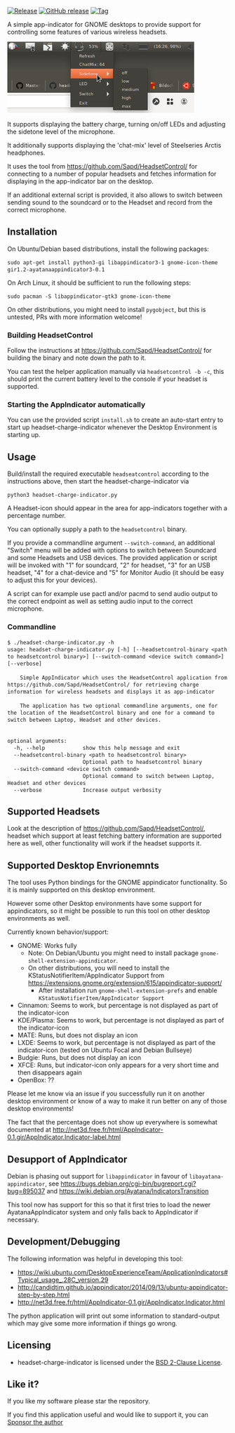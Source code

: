 [![Release](https://img.shields.io/github/release/centic9/headset-charge-indicator.svg)](https://github.com/centic9/headset-charge-indicator/releases)
[![GitHub release](https://img.shields.io/github/release/centic9/headset-charge-indicator.svg?label=changelog)](https://github.com/centic9/headset-charge-indicator/releases/latest)
[![Tag](https://img.shields.io/github/tag/centic9/headset-charge-indicator.svg)](https://github.com/centic9/headset-charge-indicator/tags)

A simple app-indicator for GNOME desktops to provide support for controlling some features of
various wireless headsets.

![Screenshot](headset-charge-indicator.png)

It supports displaying the battery charge, turning on/off LEDs and adjusting the sidetone level of the microphone. 

It additionally supports displaying the 'chat-mix' level of Steelseries Arctis headphones.

It uses the tool from https://github.com/Sapd/HeadsetControl/ for connecting to a number of
popular headsets and fetches information for displaying in the app-indicator bar on the desktop.

If an additional external script is provided, it also allows to switch between sending sound to the soundcard or to
the Headset and record from the correct microphone.

## Installation

On Ubuntu/Debian based distributions, install the following packages:

    sudo apt-get install python3-gi libappindicator3-1 gnome-icon-theme gir1.2-ayatanaappindicator3-0.1

On Arch Linux, it should be sufficient to run the following steps:

    sudo pacman -S libappindicator-gtk3 gnome-icon-theme

On other distributions, you might need to install `pygobject`, but this is untested, PRs with 
more information welcome!

### Building HeadsetControl

Follow the instructions at https://github.com/Sapd/HeadsetControl/ for building the binary and
note down the path to it.

You can test the helper application manually via `headsetcontrol -b -c`, this should print the current
battery level to the console if your headset is supported.

### Starting the AppIndicator automatically 

You can use the provided script `install.sh` to create an auto-start entry to start up headset-charge-indicator
whenever the Desktop Environment is starting up.

## Usage

Build/install the required executable `headseatcontrol` according to the instructions 
above, then start the headset-charge-indicator via 

    python3 headset-charge-indicator.py

A Headset-icon should appear in the area for app-indicators together with a percentage number.

You can optionally supply a path to the `headsetcontrol` binary.

If you provide a commandline argument `--switch-command`, an additional "Switch" menu will be added with 
options to switch between Soundcard and some Headsets and USB devices. The provided application or script will be
invoked with "1" for soundcard, "2" for headset, "3" for an USB headset, "4" for a chat-device and "5" for Monitor Audio
(it should be easy to adjust this for your devices).

A script can for example use pactl and/or pacmd to send audio output to the correct endpoint
as well as setting audio input to the correct microphone.

### Commandline

```
$ ./headset-charge-indicator.py -h
usage: headset-charge-indicator.py [-h] [--headsetcontrol-binary <path to headsetcontrol binary>] [--switch-command <device switch command>] [--verbose]

    Simple AppIndicator which uses the HeadsetControl application from https://github.com/Sapd/HeadsetControl/ for retrieving charge information for wireless headsets and displays it as app-indicator
    
    The application has two optional commandline arguments, one for the location of the HeadsetControl binary and one for a command to switch between Laptop, Headset and other devices.
    

optional arguments:
  -h, --help            show this help message and exit
  --headsetcontrol-binary <path to headsetcontrol binary>
                        Optional path to headsetcontrol binary
  --switch-command <device switch command>
                        Optional command to switch between Laptop, Headset and other devices
  --verbose             Increase output verbosity
```

## Supported Headsets

Look at the description of https://github.com/Sapd/HeadsetControl/, headset which support 
at least fetching battery information are supported here as well, other functionality will work 
if the headset supports it.

## Supported Desktop Envrionemnts

The tool uses Python bindings for the GNOME appindicator functionality. So it is mainly supported 
on this desktop environment. 

However some other Desktop environments have some support for appindicators, so it might be 
possible to run this tool on other desktop environments as well.

Currently known behavior/support:

* GNOME: Works fully
   * Note: On Debian/Ubuntu you might need to install package `gnome-shell-extension-appindicator`.
   * On other distributions, you will need to install the KStatusNotifierItem/AppIndicator Support from
   https://extensions.gnome.org/extension/615/appindicator-support/
        * After installation run `gnome-shell-extension-prefs` and enable `KStatusNotifierItem/AppIndicator Support`
* Cinnamon: Seems to work, but percentage is not displayed as part of the indicator-icon
* KDE/Plasma: Seems to work, but percentage is not displayed as part of the indicator-icon
* MATE: Runs, but does not display an icon
* LXDE: Seems to work, but percentage is not displayed as part of the indicator-icon (tested on Ubuntu Focal and Debian Bullseye)
* Budgie: Runs, but does not display an icon
* XFCE: Runs, but indicator-icon only appears for a very short time and then disappears again
* OpenBox: ??

Please let me know via an issue if you successfully run it on another desktop environment or know of
a way to make it run better on any of those desktop environments!

The fact that the percentage does not show up everywhere is somewhat documented at http://net3d.free.fr/html/AppIndicator-0.1.gir/AppIndicator.Indicator-label.html

## Desupport of AppIndicator

Debian is phasing out support for `libappindicator` in favour of `libayatana-appindicator`, see https://bugs.debian.org/cgi-bin/bugreport.cgi?bug=895037 and https://wiki.debian.org/Ayatana/IndicatorsTransition

This tool now has support for this so that it first tries to load the newer AyatanaAppIndicator system and only falls back to AppIndicator if necessary.

## Development/Debugging

The following information was helpful in developing this tool:
* https://wiki.ubuntu.com/DesktopExperienceTeam/ApplicationIndicators#Typical_usage_.28C_version.29
* http://candidtim.github.io/appindicator/2014/09/13/ubuntu-appindicator-step-by-step.html
* http://net3d.free.fr/html/AppIndicator-0.1.gir/AppIndicator.Indicator.html

The python application will print out some information to standard-output which may give some
more information if things go wrong.

## Licensing

* headset-charge-indicator is licensed under the [BSD 2-Clause License].

[BSD 2-Clause License]: https://opensource.org/licenses/bsd-license.php

## Like it?

If you like my software please star the repository.

If you find this application useful and would like to support it, you can [Sponsor the author](https://github.com/sponsors/centic9)

